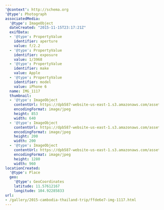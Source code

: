 ```yaml
---
'@context': http://schema.org
'@type': Photograph
associatedMedia:
  '@type': ImageObject
  dateCreated: "2015-11-15T23:17:21Z"
  exifData:
  - '@type': PropertyValue
    identifier: aperture
    value: f/2.2
  - '@type': PropertyValue
    identifier: exposure
    value: 1/3968
  - '@type': PropertyValue
    identifier: make
    value: Apple
  - '@type': PropertyValue
    identifier: model
    value: iPhone 6
  name: IMG_1117
  thumbnail:
  - '@type': ImageObject
    contentUrl: https://dpb587-website-us-east-1.s3.amazonaws.com/asset/gallery/2015-cambodia-thailand-trip/ffde6e7-img-1117~640w.jpg
    encodingFormat: image/jpeg
    height: 853
    width: 640
  - '@type': ImageObject
    contentUrl: https://dpb587-website-us-east-1.s3.amazonaws.com/asset/gallery/2015-cambodia-thailand-trip/ffde6e7-img-1117~200x200.jpg
    encodingFormat: image/jpeg
    height: 200
    width: 200
  - '@type': ImageObject
    contentUrl: https://dpb587-website-us-east-1.s3.amazonaws.com/asset/gallery/2015-cambodia-thailand-trip/ffde6e7-img-1117~1280.jpg
    encodingFormat: image/jpeg
    height: 1280
    width: 960
locationCreated:
  '@type': Place
  geo:
    '@type': GeoCoordinates
    latitude: 11.57612167
    longitude: 104.92285833
url:
- /gallery/2015-cambodia-thailand-trip/ffde6e7-img-1117.html
---
```

